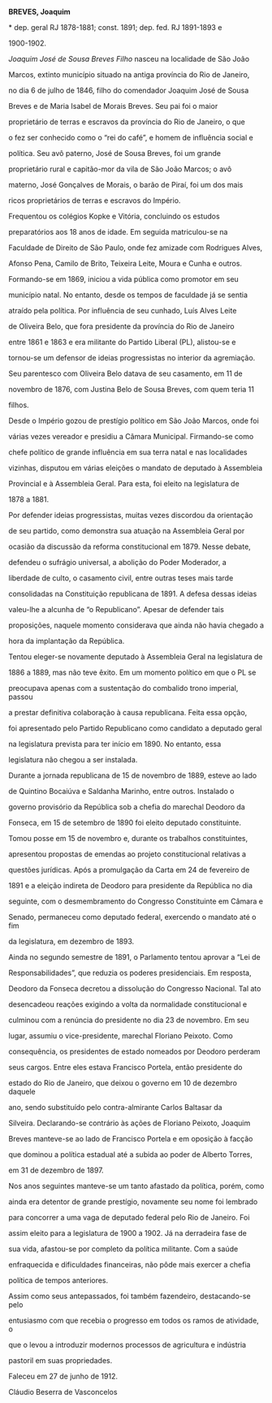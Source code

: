 **BREVES, Joaquim**



\* dep. geral RJ 1878-1881; const. 1891; dep. fed. RJ 1891-1893 e

1900-1902.



*Joaquim José de Sousa Breves Filho* nasceu na localidade de São João

Marcos, extinto município situado na antiga província do Rio de Janeiro,

no dia 6 de julho de 1846, filho do comendador Joaquim José de Sousa

Breves e de Maria Isabel de Morais Breves. Seu pai foi o maior

proprietário de terras e escravos da província do Rio de Janeiro, o que

o fez ser conhecido como o “rei do café”, e homem de influência social e

política. Seu avô paterno, José de Sousa Breves, foi um grande

proprietário rural e capitão-mor da vila de São João Marcos; o avô

materno, José Gonçalves de Morais, o barão de Piraí, foi um dos mais

ricos proprietários de terras e escravos do Império.



Frequentou os colégios Kopke e Vitória, concluindo os estudos

preparatórios aos 18 anos de idade. Em seguida matriculou-se na

Faculdade de Direito de São Paulo, onde fez amizade com Rodrigues Alves,

Afonso Pena, Camilo de Brito, Teixeira Leite, Moura e Cunha e outros.

Formando-se em 1869, iniciou a vida pública como promotor em seu

município natal. No entanto, desde os tempos de faculdade já se sentia

atraído pela política. Por influência de seu cunhado, Luís Alves Leite

de Oliveira Belo, que fora presidente da província do Rio de Janeiro

entre 1861 e 1863 e era militante do Partido Liberal (PL), alistou-se e

tornou-se um defensor de ideias progressistas no interior da agremiação.

Seu parentesco com Oliveira Belo datava de seu casamento, em 11 de

novembro de 1876, com Justina Belo de Sousa Breves, com quem teria 11

filhos.



Desde o Império gozou de prestígio político em São João Marcos, onde foi

várias vezes vereador e presidiu a Câmara Municipal. Firmando-se como

chefe político de grande influência em sua terra natal e nas localidades

vizinhas, disputou em várias eleições o mandato de deputado à Assembleia

Provincial e à Assembleia Geral. Para esta, foi eleito na legislatura de

1878 a 1881.



Por defender ideias progressistas, muitas vezes discordou da orientação

de seu partido, como demonstra sua atuação na Assembleia Geral por

ocasião da discussão da reforma constitucional em 1879. Nesse debate,

defendeu o sufrágio universal, a abolição do Poder Moderador, a

liberdade de culto, o casamento civil, entre outras teses mais tarde

consolidadas na Constituição republicana de 1891. A defesa dessas ideias

valeu-lhe a alcunha de “o Republicano”. Apesar de defender tais

proposições, naquele momento considerava que ainda não havia chegado a

hora da implantação da República.



Tentou eleger-se novamente deputado à Assembleia Geral na legislatura de

1886 a 1889, mas não teve êxito. Em um momento político em que o PL se

preocupava apenas com a sustentação do combalido trono imperial, passou

a prestar definitiva colaboração à causa republicana. Feita essa opção,

foi apresentado pelo Partido Republicano como candidato a deputado geral

na legislatura prevista para ter início em 1890. No entanto, essa

legislatura não chegou a ser instalada.



Durante a jornada republicana de 15 de novembro de 1889, esteve ao lado

de Quintino Bocaiúva e Saldanha Marinho, entre outros. Instalado o

governo provisório da República sob a chefia do marechal Deodoro da

Fonseca, em 15 de setembro de 1890 foi eleito deputado constituinte.

Tomou posse em 15 de novembro e, durante os trabalhos constituintes,

apresentou propostas de emendas ao projeto constitucional relativas a

questões jurídicas. Após a promulgação da Carta em 24 de fevereiro de

1891 e a eleição indireta de Deodoro para presidente da República no dia

seguinte, com o desmembramento do Congresso Constituinte em Câmara e

Senado, permaneceu como deputado federal, exercendo o mandato até o fim

da legislatura, em dezembro de 1893.



Ainda no segundo semestre de 1891, o Parlamento tentou aprovar a “Lei de

Responsabilidades”, que reduzia os poderes presidenciais. Em resposta,

Deodoro da Fonseca decretou a dissolução do Congresso Nacional. Tal ato

desencadeou reações exigindo a volta da normalidade constitucional e

culminou com a renúncia do presidente no dia 23 de novembro. Em seu

lugar, assumiu o vice-presidente, marechal Floriano Peixoto. Como

consequência, os presidentes de estado nomeados por Deodoro perderam

seus cargos. Entre eles estava Francisco Portela, então presidente do

estado do Rio de Janeiro, que deixou o governo em 10 de dezembro daquele

ano, sendo substituído pelo contra-almirante Carlos Baltasar da

Silveira. Declarando-se contrário às ações de Floriano Peixoto, Joaquim

Breves manteve-se ao lado de Francisco Portela e em oposição à facção

que dominou a política estadual até a subida ao poder de Alberto Torres,

em 31 de dezembro de 1897.



Nos anos seguintes manteve-se um tanto afastado da política, porém, como

ainda era detentor de grande prestígio, novamente seu nome foi lembrado

para concorrer a uma vaga de deputado federal pelo Rio de Janeiro. Foi

assim eleito para a legislatura de 1900 a 1902. Já na derradeira fase de

sua vida, afastou-se por completo da política militante. Com a saúde

enfraquecida e dificuldades financeiras, não pôde mais exercer a chefia

política de tempos anteriores.



Assim como seus antepassados, foi também fazendeiro, destacando-se pelo

entusiasmo com que recebia o progresso em todos os ramos de atividade, o

que o levou a introduzir modernos processos de agricultura e indústria

pastoril em suas propriedades.



Faleceu em 27 de junho de 1912.



Cláudio Beserra de Vasconcelos



